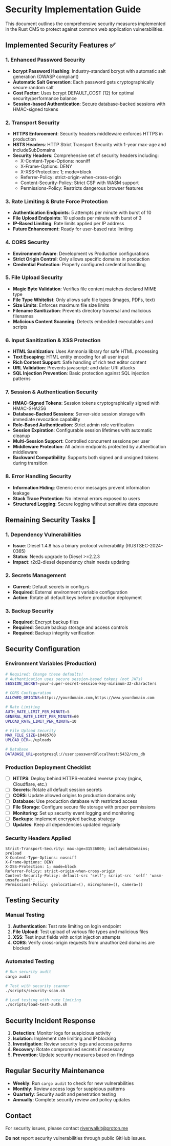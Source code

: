 # Security Implementation Guide

This document outlines the comprehensive security measures implemented in the Rust CMS to protect against common web application vulnerabilities.

## Implemented Security Features ✅

### 1. Enhanced Password Security
- **bcrypt Password Hashing**: Industry-standard bcrypt with automatic salt generation (OWASP compliant)
- **Automatic Salt Generation**: Each password gets cryptographically secure random salt
- **Cost Factor**: Uses bcrypt DEFAULT_COST (12) for optimal security/performance balance
- **Session-based Authentication**: Secure database-backed sessions with HMAC-signed tokens

### 2. Transport Security
- **HTTPS Enforcement**: Security headers middleware enforces HTTPS in production
- **HSTS Headers**: HTTP Strict Transport Security with 1-year max-age and includeSubDomains
- **Security Headers**: Comprehensive set of security headers including:
  - X-Content-Type-Options: nosniff
  - X-Frame-Options: DENY
  - X-XSS-Protection: 1; mode=block
  - Referrer-Policy: strict-origin-when-cross-origin
  - Content-Security-Policy: Strict CSP with WASM support
  - Permissions-Policy: Restricts dangerous browser features

### 3. Rate Limiting & Brute Force Protection
- **Authentication Endpoints**: 5 attempts per minute with burst of 10
- **File Upload Endpoints**: 10 uploads per minute with burst of 3
- **IP-Based Limiting**: Rate limits applied per IP address
- **Future Enhancement**: Ready for user-based rate limiting

### 4. CORS Security
- **Environment-Aware**: Development vs Production configurations
- **Strict Origin Control**: Only allows specific domains in production
- **Credential Protection**: Properly configured credential handling

### 5. File Upload Security
- **Magic Byte Validation**: Verifies file content matches declared MIME type
- **File Type Whitelist**: Only allows safe file types (images, PDFs, text)
- **Size Limits**: Enforces maximum file size limits
- **Filename Sanitization**: Prevents directory traversal and malicious filenames
- **Malicious Content Scanning**: Detects embedded executables and scripts

### 6. Input Sanitization & XSS Protection
- **HTML Sanitization**: Uses Ammonia library for safe HTML processing
- **Text Escaping**: HTML entity encoding for all user input
- **Rich Content Support**: Safe handling of rich text editor content
- **URL Validation**: Prevents javascript: and data: URI attacks
- **SQL Injection Prevention**: Basic protection against SQL injection patterns

### 7. Session & Authentication Security
- **HMAC-Signed Tokens**: Session tokens cryptographically signed with HMAC-SHA256
- **Database-Backed Sessions**: Server-side session storage with immediate revocation capability
- **Role-Based Authentication**: Strict admin role verification
- **Session Expiration**: Configurable session lifetimes with automatic cleanup
- **Multi-Session Support**: Controlled concurrent sessions per user
- **Middleware Protection**: All admin endpoints protected by authentication middleware
- **Backward Compatibility**: Supports both signed and unsigned tokens during transition

### 8. Error Handling Security
- **Information Hiding**: Generic error messages prevent information leakage
- **Stack Trace Protection**: No internal errors exposed to users
- **Structured Logging**: Secure logging without sensitive data exposure

## Remaining Security Tasks 🔄

### 1. Dependency Vulnerabilities
- **Issue**: Diesel 1.4.8 has a binary protocol vulnerability (RUSTSEC-2024-0365)
- **Status**: Needs upgrade to Diesel >=2.2.3
- **Impact**: r2d2-diesel dependency chain needs updating

### 2. Secrets Management
- **Current**: Default secrets in config.rs
- **Required**: External environment variable configuration
- **Action**: Rotate all default keys before production deployment

### 3. Backup Security
- **Required**: Encrypt backup files
- **Required**: Secure backup storage and access controls
- **Required**: Backup integrity verification

## Security Configuration

### Environment Variables (Production)
```bash
# Required: Change these defaults!
# Authentication uses secure session-based tokens (not JWTs)
SESSION_SECRET=your-super-secret-session-key-minimum-32-characters

# CORS Configuration
ALLOWED_ORIGINS=https://yourdomain.com,https://www.yourdomain.com

# Rate Limiting
AUTH_RATE_LIMIT_PER_MINUTE=5
GENERAL_RATE_LIMIT_PER_MINUTE=60
UPLOAD_RATE_LIMIT_PER_MINUTE=10

# File Upload Security
MAX_FILE_SIZE=10485760
UPLOAD_DIR=./uploads

# Database
DATABASE_URL=postgresql://user:password@localhost:5432/cms_db
```

### Production Deployment Checklist

- [ ] **HTTPS**: Deploy behind HTTPS-enabled reverse proxy (nginx, Cloudflare, etc.)
- [ ] **Secrets**: Rotate all default session secrets
- [ ] **CORS**: Update allowed origins to production domains only
- [ ] **Database**: Use production database with restricted access
- [ ] **File Storage**: Configure secure file storage with proper permissions
- [ ] **Monitoring**: Set up security event logging and monitoring
- [ ] **Backups**: Implement encrypted backup strategy
- [ ] **Updates**: Keep all dependencies updated regularly

### Security Headers Applied

```http
Strict-Transport-Security: max-age=31536000; includeSubDomains; preload
X-Content-Type-Options: nosniff
X-Frame-Options: DENY
X-XSS-Protection: 1; mode=block
Referrer-Policy: strict-origin-when-cross-origin
Content-Security-Policy: default-src 'self'; script-src 'self' 'wasm-unsafe-eval'; ...
Permissions-Policy: geolocation=(), microphone=(), camera=()
```

## Testing Security

### Manual Testing
1. **Authentication**: Test rate limiting on login endpoint
2. **File Upload**: Test upload of various file types and malicious files
3. **XSS**: Test input fields with script injection attempts
4. **CORS**: Verify cross-origin requests from unauthorized domains are blocked

### Automated Testing
```bash
# Run security audit
cargo audit

# Test with security scanner
./scripts/security-scan.sh

# Load testing with rate limiting
./scripts/load-test-auth.sh
```

## Security Incident Response

1. **Detection**: Monitor logs for suspicious activity
2. **Isolation**: Implement rate limiting and IP blocking
3. **Investigation**: Review security logs and access patterns
4. **Recovery**: Rotate compromised secrets if necessary
5. **Prevention**: Update security measures based on findings

## Regular Security Maintenance

- **Weekly**: Run `cargo audit` to check for new vulnerabilities
- **Monthly**: Review access logs for suspicious patterns
- **Quarterly**: Security audit and penetration testing
- **Annually**: Complete security review and policy updates

## Contact

For security issues, please contact riverwalkit@proton.me

**Do not** report security vulnerabilities through public GitHub issues.